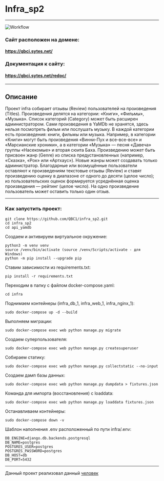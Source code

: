 # Infra_sp2
____
![Workflow](https://github.com/QBC1/yamdb_final/actions/workflows/yamdb_workflow.yml/badge.svg)
### Сайт расположен на домене:
#### https://qbci.sytes.net/

### Документация к сайту:
#### https://qbci.sytes.net/redoc/
____
## Описание
Проект infra собирает отзывы (Review) пользователей на произведения (Titles). Произведения делятся на категории: «Книги», «Фильмы», «Музыка». Список категорий (Category) может быть расширен администратором. Сами произведения в YaMDb не хранятся, здесь нельзя посмотреть фильм или послушать музыку. В каждой категории есть произведения: книги, фильмы или музыка. Например, в категории «Книги» могут быть произведения «Винни-Пух и все-все-все» и «Марсианские хроники», а в категории «Музыка» — песня «Давеча» группы «Насекомые» и вторая сюита Баха. Произведению может быть присвоен жанр (Genre) из списка предустановленных (например, «Сказка», «Рок» или «Артхаус»). Новые жанры может создавать только администратор. Благодарные или возмущённые пользователи оставляют к произведениям текстовые отзывы (Review) и ставят произведению оценку в диапазоне от одного до десяти (целое число); из пользовательских оценок формируется усреднённая оценка произведения — рейтинг (целое число). На одно произведение пользователь может оставить только один отзыв.
____
### Как запустить проект:
```
git clone https://github.com/QBC1/infra_sp2.git
cd infra_sp2
cd api_yamdb    
```
Создаем и активируем виртуальное окружение:
```
python3 -m venv venv
source /venv/bin/activate (source /venv/Scripts/activate - для Windows)
python -m pip install --upgrade pip
```
Ставим зависимости из requirements.txt:
```
pip install -r requirements.txt
```
Переходим в папку с файлом docker-compose.yaml:
```
cd infra
```
Поднимаем контейнеры (infra_db_1, infra_web_1, infra_nginx_1):
```
sudo docker-compose up -d --build
```
Выполняем миграции:
```
sudo docker-compose exec web python manage.py migrate
```
Создаем суперпользователя:
```
sudo docker-compose exec web python manage.py createsuperuser
```
Собираем статику:
```
sudo docker-compose exec web python manage.py collectstatic --no-input
```
Создаем дамп базы данных:
```
sudo docker-compose exec web python manage.py dumpdata > fixtures.json
```
Команда для импорта (восстановления) с loaddata:
```
sudo docker-compose exec web python manage.py loaddata fixtures.json
```
Останавливаем контейнеры:
```
sudo docker-compose down -v
```
Шаблон наполнения .env расположенный по пути infra/.env:
```
DB_ENGINE=django.db.backends.postgresql
DB_NAME=postgres
POSTGRES_USER=postgres
POSTGRES_PASSWORD=postgres
DB_HOST=db
DB_PORT=5432
```
____
Данный проект реализовал данный [человек](https://github.com/QBC1)
